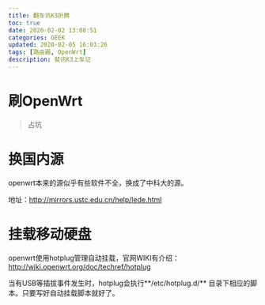 ```yaml
---
title: 翻车讯K3折腾
toc: true
date: 2020-02-02 13:08:51
categories: GEEK
updated: 2020-02-05 16:03:26tags: [路由器, OpenWrt]
description: 斐讯K3上车记
---
```


# 刷OpenWrt

> 占坑

# 换国内源

openwrt本来的源似乎有些软件不全，换成了中科大的源。

地址：http://mirrors.ustc.edu.cn/help/lede.html

# 挂载移动硬盘

openwrt使用hotplug管理自动挂载，官网WIKI有介绍：http://wiki.openwrt.org/doc/techref/hotplug

当有USB等插拔事件发生时，hotplug会执行**/etc/hotplug.d/** 目录下相应的脚本。只要写好自动挂载脚本就好了。

